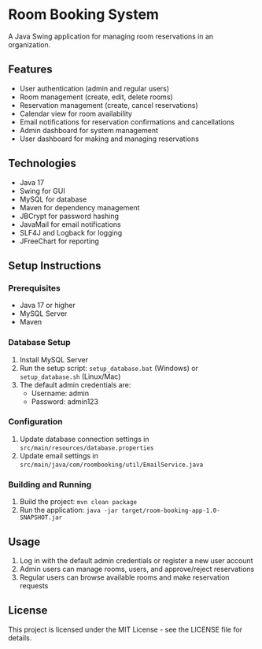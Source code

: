 # Room Booking System

A Java Swing application for managing room reservations in an organization.

## Features

- User authentication (admin and regular users)
- Room management (create, edit, delete rooms)
- Reservation management (create, cancel reservations)
- Calendar view for room availability
- Email notifications for reservation confirmations and cancellations
- Admin dashboard for system management
- User dashboard for making and managing reservations

## Technologies

- Java 17
- Swing for GUI
- MySQL for database
- Maven for dependency management
- JBCrypt for password hashing
- JavaMail for email notifications
- SLF4J and Logback for logging
- JFreeChart for reporting

## Setup Instructions

### Prerequisites

- Java 17 or higher
- MySQL Server
- Maven

### Database Setup

1. Install MySQL Server
2. Run the setup script: `setup_database.bat` (Windows) or `setup_database.sh` (Linux/Mac)
3. The default admin credentials are:
   - Username: admin
   - Password: admin123

### Configuration

1. Update database connection settings in `src/main/resources/database.properties`
2. Update email settings in `src/main/java/com/roombooking/util/EmailService.java`

### Building and Running

1. Build the project: `mvn clean package`
2. Run the application: `java -jar target/room-booking-app-1.0-SNAPSHOT.jar`

## Usage

1. Log in with the default admin credentials or register a new user account
2. Admin users can manage rooms, users, and approve/reject reservations
3. Regular users can browse available rooms and make reservation requests

## License

This project is licensed under the MIT License - see the LICENSE file for details. 
